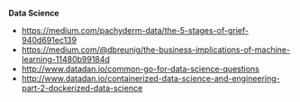 **Data Science**

- https://medium.com/pachyderm-data/the-5-stages-of-grief-940d691ec139
- https://medium.com/@dbreunig/the-business-implications-of-machine-learning-11480b99184d
- http://www.datadan.io/common-go-for-data-science-questions
- http://www.datadan.io/containerized-data-science-and-engineering-part-2-dockerized-data-science
